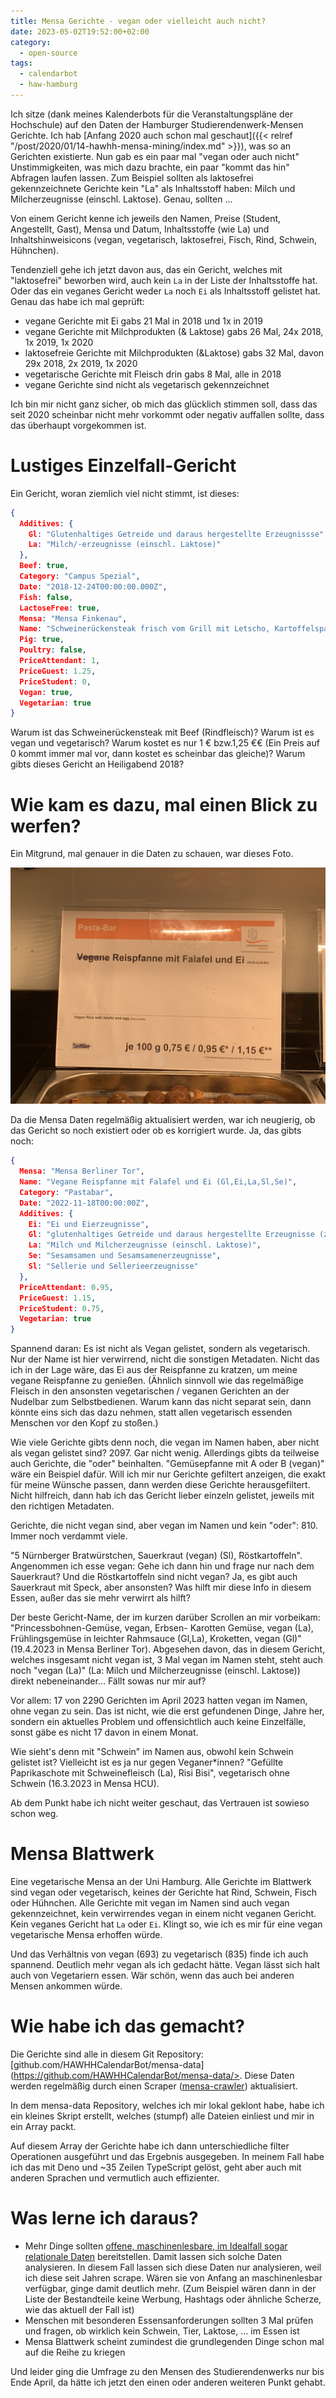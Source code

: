 ```yaml
---
title: Mensa Gerichte - vegan oder vielleicht auch nicht?
date: 2023-05-02T19:52:00+02:00
category:
  - open-source
tags:
  - calendarbot
  - haw-hamburg
---
```

Ich sitze (dank meines Kalenderbots für die Veranstaltungspläne der Hochschule) auf den Daten der Hamburger Studierendenwerk-Mensen Gerichte.
Ich hab [Anfang 2020 auch schon mal geschaut]({{< relref "/post/2020/01/14-hawhh-mensa-mining/index.md" >}}), was so an Gerichten existierte.
Nun gab es ein paar mal "vegan oder auch nicht" Unstimmigkeiten, was mich dazu brachte, ein paar "kommt das hin" Abfragen laufen lassen.
Zum Beispiel sollten als laktosefrei gekennzeichnete Gerichte kein "La" als Inhaltsstoff haben: Milch und Milcherzeugnisse (einschl. Laktose).
Genau, sollten …

<!--more-->
Von einem Gericht kenne ich jeweils den Namen, Preise (Student, Angestellt, Gast), Mensa und Datum, Inhaltsstoffe (wie La) und Inhaltshinweisicons (vegan, vegetarisch, laktosefrei, Fisch, Rind, Schwein, Hühnchen).

Tendenziell gehe ich jetzt davon aus, das ein Gericht, welches mit "laktosefrei" beworben wird, auch kein `La` in der Liste der Inhaltsstoffe hat.
Oder das ein veganes Gericht weder `La` noch `Ei` als Inhaltsstoff gelistet hat.
Genau das habe ich mal geprüft:

- vegane Gerichte mit Ei gabs 21 Mal in 2018 und 1x in 2019
- vegane Gerichte mit Milchprodukten (& Laktose) gabs 26 Mal, 24x 2018, 1x 2019, 1x 2020
- laktosefreie Gerichte mit Milchprodukten (&Laktose) gabs 32 Mal, davon 29x 2018, 2x 2019, 1x 2020
- vegetarische Gerichte mit Fleisch drin gabs 8 Mal, alle in 2018
- vegane Gerichte sind nicht als vegetarisch gekennzeichnet

Ich bin mir nicht ganz sicher, ob mich das glücklich stimmen soll, dass das seit 2020 scheinbar nicht mehr vorkommt oder negativ auffallen sollte, dass das überhaupt vorgekommen ist.

# Lustiges Einzelfall-Gericht

Ein Gericht, woran ziemlich viel nicht stimmt, ist dieses:

```json
{
  Additives: {
    Gl: "Glutenhaltiges Getreide und daraus hergestellte Erzeugnissse",
    La: "Milch/-erzeugnisse (einschl. Laktose)"
  },
  Beef: true,
  Category: "Campus Spezial",
  Date: "2018-12-24T00:00:00.000Z",
  Fish: false,
  LactoseFree: true,
  Mensa: "Mensa Finkenau",
  Name: "Schweinerückensteak frisch vom Grill mit Letscho, Kartoffelspalten (Gl), Schmand (La)",
  Pig: true,
  Poultry: false,
  PriceAttendant: 1,
  PriceGuest: 1.25,
  PriceStudent: 0,
  Vegan: true,
  Vegetarian: true
}
```

Warum ist das Schweinerückensteak mit Beef (Rindfleisch)?
Warum ist es vegan und vegetarisch?
Warum kostet es nur 1 € bzw.1,25 €€ (Ein Preis auf 0 kommt immer mal vor, dann kostet es scheinbar das gleiche)?
Warum gibts dieses Gericht an Heiligabend 2018?

# Wie kam es dazu, mal einen Blick zu werfen?

Ein Mitgrund, mal genauer in die Daten zu schauen, war dieses Foto.

![vegane Reispfanne mit Ei](meal.jpg)

Da die Mensa Daten regelmäßig aktualisiert werden, war ich neugierig, ob das Gericht so noch existiert oder ob es korrigiert wurde. Ja, das gibts noch:

```json
{
  Mensa: "Mensa Berliner Tor",
  Name: "Vegane Reispfanne mit Falafel und Ei (Gl,Ei,La,Sl,Se)",
  Category: "Pastabar",
  Date: "2022-11-18T00:00:00Z",
  Additives: {
    Ei: "Ei und Eierzeugnisse",
    Gl: "glutenhaltiges Getreide und daraus hergestellte Erzeugnisse (z. B. Weizen, Roggen, Gerste etc.)",
    La: "Milch und Milcherzeugnisse (einschl. Laktose)",
    Se: "Sesamsamen und Sesamsamenerzeugnisse",
    Sl: "Sellerie und Sellerieerzeugnisse"
  },
  PriceAttendant: 0.95,
  PriceGuest: 1.15,
  PriceStudent: 0.75,
  Vegetarian: true
}
```

Spannend daran: Es ist nicht als Vegan gelistet, sondern als vegetarisch.
Nur der Name ist hier verwirrend, nicht die sonstigen Metadaten.
Nicht das ich in der Lage wäre, das Ei aus der Reispfanne zu kratzen, um meine vegane Reispfanne zu genießen.
(Ähnlich sinnvoll wie das regelmäßige Fleisch in den ansonsten vegetarischen / veganen Gerichten an der Nudelbar zum Selbstbedienen. Warum kann das nicht separat sein, dann könnte eins sich das dazu nehmen, statt allen vegetarisch essenden Menschen vor den Kopf zu stoßen.)

Wie viele Gerichte gibts denn noch, die vegan im Namen haben, aber nicht als vegan gelistet sind? 2097. Gar nicht wenig.
Allerdings gibts da teilweise auch Gerichte, die "oder" beinhalten.
"Gemüsepfanne mit A oder B (vegan)" wäre ein Beispiel dafür.
Will ich mir nur Gerichte gefiltert anzeigen, die exakt für meine Wünsche passen, dann werden diese Gerichte herausgefiltert.
Nicht hilfreich, dann hab ich das Gericht lieber einzeln gelistet, jeweils mit den richtigen Metadaten.

Gerichte, die nicht vegan sind, aber vegan im Namen und kein "oder": 810.
Immer noch verdammt viele.

"5 Nürnberger Bratwürstchen, Sauerkraut (vegan) (Sl), Röstkartoffeln".
Angenommen ich esse vegan:
Gehe ich dann hin und frage nur nach dem Sauerkraut?
Und die Röstkartoffeln sind nicht vegan?
Ja, es gibt auch Sauerkraut mit Speck, aber ansonsten?
Was hilft mir diese Info in diesem Essen, außer das sie mehr verwirrt als hilft?

Der beste Gericht-Name, der im kurzen darüber Scrollen an mir vorbeikam:
"Princessbohnen-Gemüse, vegan, Erbsen- Karotten Gemüse, vegan (La), Frühlingsgemüse in leichter Rahmsauce (Gl,La), Kroketten, vegan (Gl)" (19.4.2023 in Mensa Berliner Tor).
Abgesehen davon, das in diesem Gericht, welches insgesamt nicht vegan ist, 3 Mal vegan im Namen steht, steht auch noch "vegan (La)" (La: Milch und Milcherzeugnisse (einschl. Laktose)) direkt nebeneinander…
Fällt sowas nur mir auf?

Vor allem: 17 von 2290 Gerichten im April 2023 hatten vegan im Namen, ohne vegan zu sein.
Das ist nicht, wie die erst gefundenen Dinge, Jahre her, sondern ein aktuelles Problem und offensichtlich auch keine Einzelfälle, sonst gäbe es nicht 17 davon in einem Monat.

Wie sieht's denn mit "Schwein" im Namen aus, obwohl kein Schwein gelistet ist?
Vielleicht ist es ja nur gegen Veganer*innen?
"Gefüllte Paprikaschote mit Schweinefleisch (La), Risi Bisi", vegetarisch ohne Schwein (16.3.2023 in Mensa HCU).

Ab dem Punkt habe ich nicht weiter geschaut, das Vertrauen ist sowieso schon weg.

# Mensa Blattwerk

Eine vegetarische Mensa an der Uni Hamburg.
Alle Gerichte im Blattwerk sind vegan oder vegetarisch, keines der Gerichte hat Rind, Schwein, Fisch oder Hühnchen.
Alle Gerichte mit vegan im Namen sind auch vegan gekennzeichnet, kein verwirrendes vegan in einem nicht veganen Gericht.
Kein veganes Gericht hat `La` oder `Ei`.
Klingt so, wie ich es mir für eine vegan vegetarische Mensa erhoffen würde.

Und das Verhältnis von vegan (693) zu vegetarisch (835) finde ich auch spannend.
Deutlich mehr vegan als ich gedacht hätte.
Vegan lässt sich halt auch von Vegetariern essen.
Wär schön, wenn das auch bei anderen Mensen ankommen würde.

# Wie habe ich das gemacht?

Die Gerichte sind alle in diesem Git Repository: [github.com/HAWHHCalendarBot/mensa-data](https://github.com/HAWHHCalendarBot/mensa-data/>.
Diese Daten werden regelmäßig durch einen Scraper ([mensa-crawler](https://github.com/HAWHHCalendarBot/mensa-crawler/)) aktualisiert.

In dem mensa-data Repository, welches ich mir lokal geklont habe, habe ich ein kleines Skript erstellt, welches (stumpf) alle Dateien einliest und mir in ein Array packt.

Auf diesem Array der Gerichte habe ich dann unterschiedliche filter Operationen ausgeführt und das Ergebnis ausgegeben.
In meinem Fall habe ich das mit Deno und ~35 Zeilen TypeScript gelöst, geht aber auch mit anderen Sprachen und vermutlich auch effizienter.

# Was lerne ich daraus?

- Mehr Dinge sollten [offene, maschinenlesbare, im Idealfall sogar relationale Daten](https://5stardata.info/de/) bereitstellen.
  Damit lassen sich solche Daten analysieren.
  In diesem Fall lassen sich diese Daten nur analysieren, weil ich diese seit Jahren scrape.
  Wären sie von Anfang an maschinenlesbar verfügbar, ginge damit deutlich mehr.
  (Zum Beispiel wären dann in der Liste der Bestandteile keine Werbung, Hashtags oder ähnliche Scherze, wie das aktuell der Fall ist)
- Menschen mit besonderen Essensanforderungen sollten 3 Mal prüfen und fragen, ob wirklich kein Schwein, Tier, Laktose, … im Essen ist
- Mensa Blattwerk scheint zumindest die grundlegenden Dinge schon mal auf die Reihe zu kriegen

Und leider ging die Umfrage zu den Mensen des Studierendenwerks nur bis Ende April, da hätte ich jetzt den einen oder anderen weiteren Punkt gehabt.
